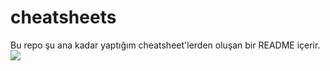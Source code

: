 # cheatsheets
Bu repo şu ana kadar yaptığım cheatsheet'lerden oluşan bir README içerir.
![](https://pbs.twimg.com/media/EXkRtztXQAAtKZQ?format=jpg&name=large)
